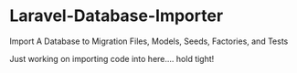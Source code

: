 # Laravel-Database-Importer
Import A Database to Migration Files, Models, Seeds, Factories, and Tests

Just working on importing code into here.... hold tight!
